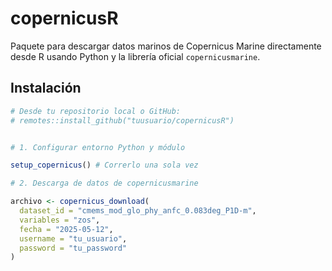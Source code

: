 # copernicusR

Paquete para descargar datos marinos de Copernicus Marine directamente desde R usando Python y la librería oficial `copernicusmarine`.

## Instalación

```r
# Desde tu repositorio local o GitHub:
# remotes::install_github("tuusuario/copernicusR")


# 1. Configurar entorno Python y módulo

setup_copernicus() # Correrlo una sola vez

# 2. Descarga de datos de copernicusmarine

archivo <- copernicus_download(
  dataset_id = "cmems_mod_glo_phy_anfc_0.083deg_P1D-m",
  variables = "zos",
  fecha = "2025-05-12",
  username = "tu_usuario",
  password = "tu_password"
)


```
